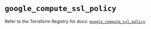 # `google_compute_ssl_policy`

Refer to the Terraform Registry for docs: [`google_compute_ssl_policy`](https://registry.terraform.io/providers/hashicorp/google/5.22.0/docs/resources/compute_ssl_policy).
